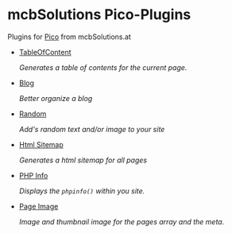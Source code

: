 # mcbSolutions Pico-Plugins

Plugins for [Pico] from mcbSolutions.at

+ [TableOfContent](./mcb_TableOfContent/README.md)
  
    *Generates a table of contents for the current page.*

+ [Blog](./mcb_Blog/README.md)

    *Better organize a blog*
  
+ [Random](./mcb_Random/README.md)

    *Add's random text and/or image to your site*

+ [Html Sitemap](./mcb_HtmlSitemap/README.md)
  
    *Generates a html sitemap for all pages*

+ [PHP Info](./mcb_PhpInfo/README.md)
  
    *Displays the `phpinfo()` within you site.*

+ [Page Image](./mcb_PhpInfo/README.md)
  
    *Image and thumbnail image for the pages array and the meta.*



[Pico]:(http://pico.dev7studios.com)